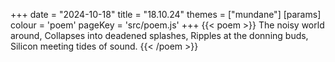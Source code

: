 +++
date = "2024-10-18"
title = "18.10.24"
themes = ["mundane"]
[params]
  colour = 'poem'
  pageKey = 'src/poem.js'
+++
{{< poem >}}
The noisy world around,
Collapses into deadened splashes,
Ripples at the donning buds,
Silicon meeting tides of sound.
{{< /poem >}}